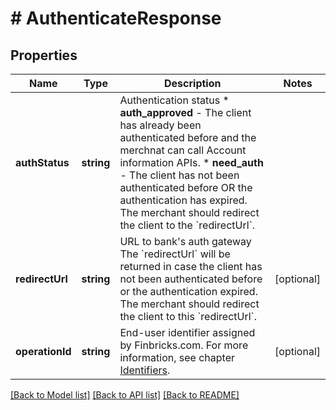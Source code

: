 # # AuthenticateResponse

## Properties

Name | Type | Description | Notes
------------ | ------------- | ------------- | -------------
**authStatus** | **string** | Authentication status  * __auth_approved__ - The client has already been authenticated before and the merchnat can call Account information APIs. * __need_auth__ - The client has not been authenticated before OR the authentication has expired. The merchant should redirect the client to the &#x60;redirectUrl&#x60;. |
**redirectUrl** | **string** | URL to bank&#39;s auth gateway  The &#x60;redirectUrl&#x60; will be returned in case the client has not been authenticated before or the authentication expired. The merchant should redirect the client to this &#x60;redirectUrl&#x60;. | [optional]
**operationId** | **string** | End-user identifier assigned by Finbricks.com. For more information, see chapter [Identifiers](#section/Introduction/Identifiers). | [optional]

[[Back to Model list]](../../README.md#models) [[Back to API list]](../../README.md#endpoints) [[Back to README]](../../README.md)

